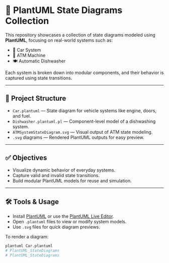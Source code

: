 # 🧠 PlantUML State Diagrams Collection

This repository showcases a collection of state diagrams modeled using **PlantUML**, focusing on real-world systems such as:

- 🚗 Car System
- 🏧 ATM Machine
- 🍽️ Automatic Dishwasher

Each system is broken down into modular components, and their behavior is captured using state transitions.

---

## 📂 Project Structure

- `Car.plantuml` — State diagram for vehicle systems like engine, doors, and fuel.
- `Dishwasher.plantuml.pl` — Component-level model of a dishwashing system.
- `ATMSystemStateDiagram.svg` — Visual output of ATM state modeling.
- `.svg` diagrams — Rendered PlantUML outputs for easy preview.

---

## ✅ Objectives

- Visualize dynamic behavior of everyday systems.
- Capture valid and invalid state transitions.
- Build modular PlantUML models for reuse and simulation.

---

## 🛠 Tools & Usage

- Install [PlantUML](https://plantuml.com/) or use the [PlantUML Live Editor](https://www.plantuml.com/plantuml).
- Open `.plantuml` files to view or modify system models.
- Use `.svg` files for quick diagram previews.

To render a diagram:

```bash
plantuml Car.plantuml
# PlantUML_StateDiagrams
# PlantUML_StateDiagrams
